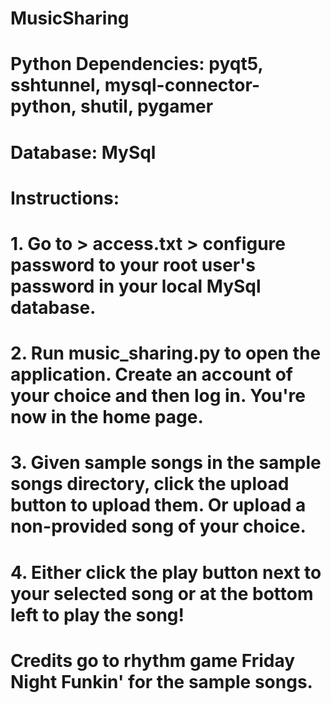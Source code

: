 # MusicSharing

# Python Dependencies: pyqt5, sshtunnel, mysql-connector-python, shutil, pygamer

# Database: MySql

# Instructions:
# 1. Go to > access.txt > configure password to your root user's password in your local MySql database.
# 2. Run music_sharing.py to open the application. Create an account of your choice and then log in. You're now in the home page.
# 3. Given sample songs in the sample songs directory, click the upload button to upload them. Or upload a non-provided song of your choice.
# 4. Either click the play button next to your selected song or at the bottom left to play the song!

# Credits go to rhythm game Friday Night Funkin' for the sample songs.

